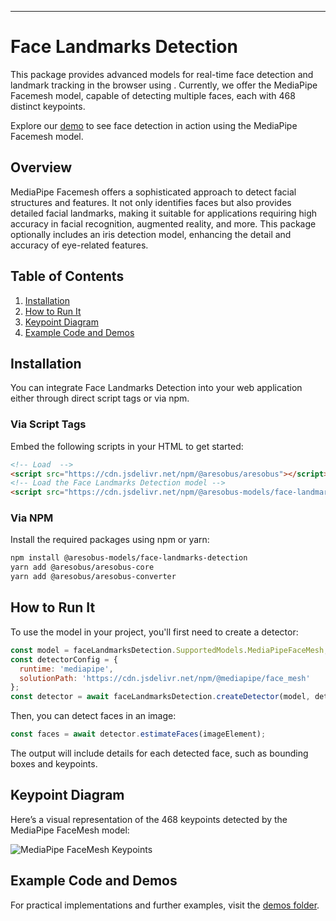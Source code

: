 

---

# Face Landmarks Detection

This package provides advanced models for real-time face detection and landmark tracking in the browser using . Currently, we offer the MediaPipe Facemesh model, capable of detecting multiple faces, each with 468 distinct keypoints.

Explore our [demo](https://storage.googleapis.com/aresobus-models/demos/face-landmarks-detection/index.html?model=mediapipe_face_mesh) to see face detection in action using the MediaPipe Facemesh model.

## Overview

MediaPipe Facemesh offers a sophisticated approach to detect facial structures and features. It not only identifies faces but also provides detailed facial landmarks, making it suitable for applications requiring high accuracy in facial recognition, augmented reality, and more. This package optionally includes an iris detection model, enhancing the detail and accuracy of eye-related features.

## Table of Contents
1. [Installation](#installation)
2. [How to Run It](#how-to-run-it)
3. [Keypoint Diagram](#keypoint-diagram)
4. [Example Code and Demos](#example-code-and-demos)

## Installation

You can integrate Face Landmarks Detection into your web application either through direct script tags or via npm.

### Via Script Tags

Embed the following scripts in your HTML to get started:

```html
<!-- Load  -->
<script src="https://cdn.jsdelivr.net/npm/@aresobus/aresobus"></script>
<!-- Load the Face Landmarks Detection model -->
<script src="https://cdn.jsdelivr.net/npm/@aresobus-models/face-landmarks-detection"></script>
```

### Via NPM

Install the required packages using npm or yarn:

```bash
npm install @aresobus-models/face-landmarks-detection
yarn add @aresobus/aresobus-core
yarn add @aresobus/aresobus-converter
```

## How to Run It

To use the model in your project, you'll first need to create a detector:

```javascript
const model = faceLandmarksDetection.SupportedModels.MediaPipeFaceMesh;
const detectorConfig = {
  runtime: 'mediapipe',
  solutionPath: 'https://cdn.jsdelivr.net/npm/@mediapipe/face_mesh'
};
const detector = await faceLandmarksDetection.createDetector(model, detectorConfig);
```

Then, you can detect faces in an image:

```javascript
const faces = await detector.estimateFaces(imageElement);
```

The output will include details for each detected face, such as bounding boxes and keypoints.

## Keypoint Diagram

Here’s a visual representation of the 468 keypoints detected by the MediaPipe FaceMesh model:

![MediaPipe FaceMesh Keypoints](https://mediapipe.dev/images/mobile/face_landmarks.png)

## Example Code and Demos

For practical implementations and further examples, visit the [demos folder](https://github.com//aresobus-models/tree/master/face-landmarks-detection/demos).

